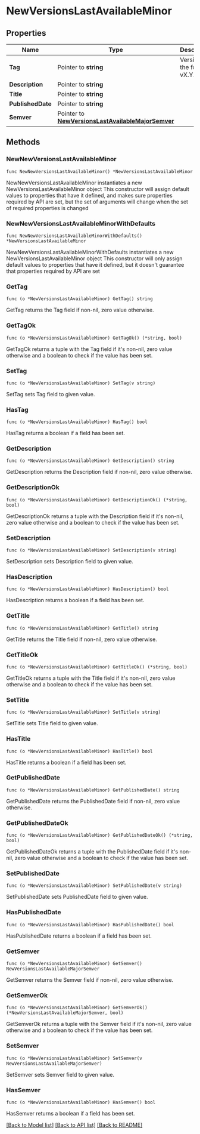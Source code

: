 # NewVersionsLastAvailableMinor

## Properties

Name | Type | Description | Notes
------------ | ------------- | ------------- | -------------
**Tag** | Pointer to **string** | Version in the format vX.Y.Z | [optional] 
**Description** | Pointer to **string** |  | [optional] 
**Title** | Pointer to **string** |  | [optional] 
**PublishedDate** | Pointer to **string** |  | [optional] 
**Semver** | Pointer to [**NewVersionsLastAvailableMajorSemver**](NewVersionsLastAvailableMajorSemver.md) |  | [optional] 

## Methods

### NewNewVersionsLastAvailableMinor

`func NewNewVersionsLastAvailableMinor() *NewVersionsLastAvailableMinor`

NewNewVersionsLastAvailableMinor instantiates a new NewVersionsLastAvailableMinor object
This constructor will assign default values to properties that have it defined,
and makes sure properties required by API are set, but the set of arguments
will change when the set of required properties is changed

### NewNewVersionsLastAvailableMinorWithDefaults

`func NewNewVersionsLastAvailableMinorWithDefaults() *NewVersionsLastAvailableMinor`

NewNewVersionsLastAvailableMinorWithDefaults instantiates a new NewVersionsLastAvailableMinor object
This constructor will only assign default values to properties that have it defined,
but it doesn't guarantee that properties required by API are set

### GetTag

`func (o *NewVersionsLastAvailableMinor) GetTag() string`

GetTag returns the Tag field if non-nil, zero value otherwise.

### GetTagOk

`func (o *NewVersionsLastAvailableMinor) GetTagOk() (*string, bool)`

GetTagOk returns a tuple with the Tag field if it's non-nil, zero value otherwise
and a boolean to check if the value has been set.

### SetTag

`func (o *NewVersionsLastAvailableMinor) SetTag(v string)`

SetTag sets Tag field to given value.

### HasTag

`func (o *NewVersionsLastAvailableMinor) HasTag() bool`

HasTag returns a boolean if a field has been set.

### GetDescription

`func (o *NewVersionsLastAvailableMinor) GetDescription() string`

GetDescription returns the Description field if non-nil, zero value otherwise.

### GetDescriptionOk

`func (o *NewVersionsLastAvailableMinor) GetDescriptionOk() (*string, bool)`

GetDescriptionOk returns a tuple with the Description field if it's non-nil, zero value otherwise
and a boolean to check if the value has been set.

### SetDescription

`func (o *NewVersionsLastAvailableMinor) SetDescription(v string)`

SetDescription sets Description field to given value.

### HasDescription

`func (o *NewVersionsLastAvailableMinor) HasDescription() bool`

HasDescription returns a boolean if a field has been set.

### GetTitle

`func (o *NewVersionsLastAvailableMinor) GetTitle() string`

GetTitle returns the Title field if non-nil, zero value otherwise.

### GetTitleOk

`func (o *NewVersionsLastAvailableMinor) GetTitleOk() (*string, bool)`

GetTitleOk returns a tuple with the Title field if it's non-nil, zero value otherwise
and a boolean to check if the value has been set.

### SetTitle

`func (o *NewVersionsLastAvailableMinor) SetTitle(v string)`

SetTitle sets Title field to given value.

### HasTitle

`func (o *NewVersionsLastAvailableMinor) HasTitle() bool`

HasTitle returns a boolean if a field has been set.

### GetPublishedDate

`func (o *NewVersionsLastAvailableMinor) GetPublishedDate() string`

GetPublishedDate returns the PublishedDate field if non-nil, zero value otherwise.

### GetPublishedDateOk

`func (o *NewVersionsLastAvailableMinor) GetPublishedDateOk() (*string, bool)`

GetPublishedDateOk returns a tuple with the PublishedDate field if it's non-nil, zero value otherwise
and a boolean to check if the value has been set.

### SetPublishedDate

`func (o *NewVersionsLastAvailableMinor) SetPublishedDate(v string)`

SetPublishedDate sets PublishedDate field to given value.

### HasPublishedDate

`func (o *NewVersionsLastAvailableMinor) HasPublishedDate() bool`

HasPublishedDate returns a boolean if a field has been set.

### GetSemver

`func (o *NewVersionsLastAvailableMinor) GetSemver() NewVersionsLastAvailableMajorSemver`

GetSemver returns the Semver field if non-nil, zero value otherwise.

### GetSemverOk

`func (o *NewVersionsLastAvailableMinor) GetSemverOk() (*NewVersionsLastAvailableMajorSemver, bool)`

GetSemverOk returns a tuple with the Semver field if it's non-nil, zero value otherwise
and a boolean to check if the value has been set.

### SetSemver

`func (o *NewVersionsLastAvailableMinor) SetSemver(v NewVersionsLastAvailableMajorSemver)`

SetSemver sets Semver field to given value.

### HasSemver

`func (o *NewVersionsLastAvailableMinor) HasSemver() bool`

HasSemver returns a boolean if a field has been set.


[[Back to Model list]](../README.md#documentation-for-models) [[Back to API list]](../README.md#documentation-for-api-endpoints) [[Back to README]](../README.md)


